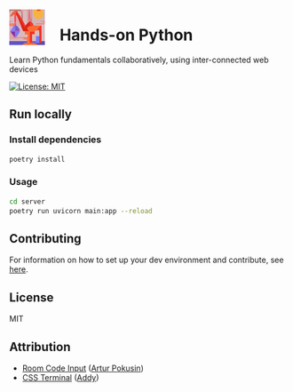 # <img src="https://github.com/Cutwell/hands-on-python/blob/main/logo-64x64.svg" style="width:64px;padding-right:20px;margin-bottom:-8px;"> Hands-on Python
 Learn Python fundamentals collaboratively, using inter-connected web devices

<!-- Find new badges at https://shields.io/badges -->
[![License: MIT](https://img.shields.io/badge/License-MIT-yellow.svg)](https://opensource.org/licenses/MIT)

## Run locally

### Install dependencies

```sh
poetry install
```

### Usage

```sh
cd server
poetry run uvicorn main:app --reload
```

## Contributing

<!-- Remember to update the links in the `.github/CONTRIBUTING.md` file from `Cutwell/hands-on-python` to your own username and repository. -->

For information on how to set up your dev environment and contribute, see [here](.github/CONTRIBUTING.md).

## License

MIT

## Attribution
- [Room Code Input](https://codepen.io/apokusin/pen/njaZmW) ([Artur Pokusin](https://codepen.io/apokusin))
- [CSS Terminal](https://codepen.io/addyosmani/pen/avxmvN) ([Addy](https://codepen.io/addyo))
